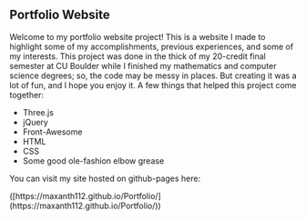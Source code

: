 <h2>Portfolio Website</h2>
<p>Welcome to my portfolio website project! This is a website I made to highlight some of my accomplishments, previous experiences, and some of my interests. 
This project was done in the thick of my 20-credit final semester at CU Boulder while I finished my mathematics and computer
science degrees; so, the code may be messy in places. But creating it was a lot of fun, and I hope you enjoy it. A few things that helped this project come together: </p>
<ul>
    <li>Three.js</li>
    <li>jQuery</li>
    <li>Front-Awesome</li>
    <li>HTML</li>
    <li>CSS</li>
    <li>Some good ole-fashion elbow grease</li>
</ul>
<p>You can visit my site hosted on github-pages here: </p>([https://maxanth112.github.io/Portfolio/](https://maxanth112.github.io/Portfolio/))
